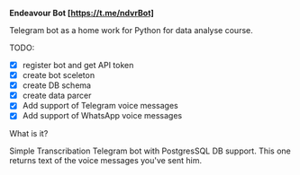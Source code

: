 **Endeavour Bot [https://t.me/ndvrBot]**

Telegram bot as a home work for Python for data analyse course.

TODO:

* [X] register bot and get API token
* [X] create bot sceleton
* [X] create DB schema
* [X] create data parcer
* [X] Add support of Telegram voice messages
* [X] Add support of WhatsApp voice messages

What is it? 

Simple Transcribation Telegram bot with PostgresSQL DB support. This one returns text of the voice messages you've sent him.
